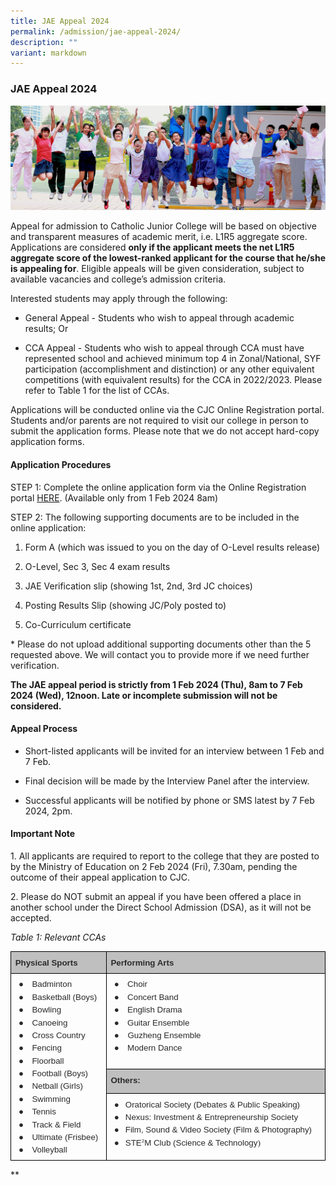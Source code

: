 ```yaml
---
title: JAE Appeal 2024
permalink: /admission/jae-appeal-2024/
description: ""
variant: markdown
---
```

### **JAE Appeal 2024**
![](/images/JAE.jpg)

Appeal for admission to Catholic Junior College will be based on objective and transparent measures of academic merit, i.e. L1R5 aggregate score. Applications are considered **only if the applicant meets the net L1R5 aggregate score of the lowest-ranked applicant for the course that he/she is appealing for**. Eligible appeals will be given consideration, subject to available vacancies and college’s admission criteria.

  

Interested students may apply through the following:

  

*   General Appeal - Students who wish to appeal through academic results; Or
    

  

*   CCA Appeal - Students who wish to appeal through CCA must have represented school and achieved minimum top 4 in Zonal/National, SYF participation (accomplishment and distinction) or any other equivalent competitions (with equivalent results) for the CCA in 2022/2023. Please refer to Table 1 for the list of CCAs.
    

  

Applications will be conducted online via the CJC Online Registration portal. Students and/or parents are not required to visit our college in person to submit the application forms. Please note that we do not accept hard-copy application forms.

  

#### Application Procedures

  

STEP 1:
Complete the online application form via the Online Registration portal [HERE](http://jae.catholicjc.edu.sg). (Available only from 1 Feb 2024 8am)

  

STEP 2:
The following supporting documents are to be included in the online application:&nbsp;

1) Form A (which was issued to you on the day of O-Level results release)

2) O-Level, Sec 3, Sec 4 exam results

3) JAE Verification slip (showing 1st, 2nd, 3rd JC choices)

4) Posting Results Slip (showing JC/Poly posted to)

5) Co-Curriculum certificate

\* Please do not upload additional supporting documents other than the 5 requested above. We will contact you to provide more if we need further verification.

  

**The JAE appeal period is strictly from 1 Feb 2024 (Thu), 8am to 7 Feb 2024 (Wed), 12noon. Late or incomplete submission will not be considered.**

  
  

#### Appeal Process

  

*   Short-listed applicants will be invited for an interview between 1 Feb and 7 Feb.
    
*   Final decision will be made by the Interview Panel after the interview.
    
*   Successful applicants will be notified by phone or SMS latest by 7 Feb 2024, 2pm.
    

  
  
  
  

#### Important Note

1\. All applicants are required to report to the college that they are posted to by the Ministry of Education on 2 Feb 2024 (Fri), 7.30am, pending the outcome of their appeal application to CJC.

  

2\. Please do NOT submit an appeal if you have been offered a place in another school under the Direct School Admission (DSA), as it will not be accepted.

  
  

*Table 1: Relevant CCAs*

  

<table style="border:none;border-collapse:collapse;"><colgroup><col width="172"><col width="430"></colgroup><tbody><tr style="height:0pt"><td style="border-left:solid #000000 0.5pt;border-right:solid #000000 0.5pt;border-bottom:solid #000000 0.5pt;border-top:solid #000000 0.5pt;vertical-align:top;background-color:#bfbfbf;padding:5pt 5pt 5pt 5pt;overflow:hidden;overflow-wrap:break-word;"><p style="line-height:1.38;margin-top:0pt;margin-bottom:0pt;" dir="ltr"><span style="font-size:10pt;font-family:Arial,sans-serif;color:#2a2a2a;background-color:transparent;font-weight:700;font-style:normal;font-variant:normal;text-decoration:none;vertical-align:baseline;white-space:pre;white-space:pre-wrap;">Physical Sports</span></p></td><td style="border-left:solid #000000 0.5pt;border-right:solid #000000 0.5pt;border-bottom:solid #000000 0.5pt;border-top:solid #000000 0.5pt;vertical-align:top;background-color:#bfbfbf;padding:5pt 5pt 5pt 5pt;overflow:hidden;overflow-wrap:break-word;"><p style="line-height:1.38;margin-top:0pt;margin-bottom:0pt;" dir="ltr"><span style="font-size:10pt;font-family:Arial,sans-serif;color:#2a2a2a;background-color:transparent;font-weight:700;font-style:normal;font-variant:normal;text-decoration:none;vertical-align:baseline;white-space:pre;white-space:pre-wrap;">Performing Arts</span></p></td></tr><tr style="height:0pt"><td style="border-left:solid #000000 0.5pt;border-right:solid #000000 0.5pt;border-bottom:solid #000000 0.5pt;border-top:solid #000000 0.5pt;vertical-align:top;padding:5pt 5pt 5pt 5pt;overflow:hidden;overflow-wrap:break-word;" rowspan="3"><p style="line-height:1.38;margin-left: 4pt;text-indent: -14pt;margin-top:0pt;margin-bottom:0pt;padding:0pt 0pt 0pt 14pt;" dir="ltr"><span style="font-size:10pt;font-family:Arial,sans-serif;color:#2a2a2a;background-color:transparent;font-weight:400;font-style:normal;font-variant:normal;text-decoration:none;vertical-align:baseline;white-space:pre;white-space:pre-wrap;">●</span><span style="font-size:10pt;font-family:'Times New Roman',serif;color:#2a2a2a;background-color:transparent;font-weight:400;font-style:normal;font-variant:normal;text-decoration:none;vertical-align:baseline;white-space:pre;white-space:pre-wrap;">&nbsp; &nbsp; </span><span style="font-size:10pt;font-family:Arial,sans-serif;color:#2a2a2a;background-color:transparent;font-weight:400;font-style:normal;font-variant:normal;text-decoration:none;vertical-align:baseline;white-space:pre;white-space:pre-wrap;">Badminton</span></p><p style="line-height:1.38;margin-left: 4pt;text-indent: -14pt;margin-top:0pt;margin-bottom:0pt;padding:0pt 0pt 0pt 14pt;" dir="ltr"><span style="font-size:10pt;font-family:Arial,sans-serif;color:#2a2a2a;background-color:transparent;font-weight:400;font-style:normal;font-variant:normal;text-decoration:none;vertical-align:baseline;white-space:pre;white-space:pre-wrap;">●</span><span style="font-size:10pt;font-family:'Times New Roman',serif;color:#2a2a2a;background-color:transparent;font-weight:400;font-style:normal;font-variant:normal;text-decoration:none;vertical-align:baseline;white-space:pre;white-space:pre-wrap;">&nbsp; &nbsp; </span><span style="font-size:10pt;font-family:Arial,sans-serif;color:#2a2a2a;background-color:transparent;font-weight:400;font-style:normal;font-variant:normal;text-decoration:none;vertical-align:baseline;white-space:pre;white-space:pre-wrap;">Basketball (Boys)</span></p><p style="line-height:1.38;margin-left: 4pt;text-indent: -14pt;margin-top:0pt;margin-bottom:0pt;padding:0pt 0pt 0pt 14pt;" dir="ltr"><span style="font-size:10pt;font-family:Arial,sans-serif;color:#2a2a2a;background-color:transparent;font-weight:400;font-style:normal;font-variant:normal;text-decoration:none;vertical-align:baseline;white-space:pre;white-space:pre-wrap;">●</span><span style="font-size:10pt;font-family:'Times New Roman',serif;color:#2a2a2a;background-color:transparent;font-weight:400;font-style:normal;font-variant:normal;text-decoration:none;vertical-align:baseline;white-space:pre;white-space:pre-wrap;">&nbsp; &nbsp; </span><span style="font-size:10pt;font-family:Arial,sans-serif;color:#2a2a2a;background-color:transparent;font-weight:400;font-style:normal;font-variant:normal;text-decoration:none;vertical-align:baseline;white-space:pre;white-space:pre-wrap;">Bowling</span></p><p style="line-height:1.38;margin-left: 4pt;text-indent: -14pt;margin-top:0pt;margin-bottom:0pt;padding:0pt 0pt 0pt 14pt;" dir="ltr"><span style="font-size:10pt;font-family:Arial,sans-serif;color:#2a2a2a;background-color:transparent;font-weight:400;font-style:normal;font-variant:normal;text-decoration:none;vertical-align:baseline;white-space:pre;white-space:pre-wrap;">●</span><span style="font-size:10pt;font-family:'Times New Roman',serif;color:#2a2a2a;background-color:transparent;font-weight:400;font-style:normal;font-variant:normal;text-decoration:none;vertical-align:baseline;white-space:pre;white-space:pre-wrap;">&nbsp; &nbsp; </span><span style="font-size:10pt;font-family:Arial,sans-serif;color:#2a2a2a;background-color:transparent;font-weight:400;font-style:normal;font-variant:normal;text-decoration:none;vertical-align:baseline;white-space:pre;white-space:pre-wrap;">Canoeing</span></p><p style="line-height:1.38;margin-left: 4pt;text-indent: -14pt;margin-top:0pt;margin-bottom:0pt;padding:0pt 0pt 0pt 14pt;" dir="ltr"><span style="font-size:10pt;font-family:Arial,sans-serif;color:#2a2a2a;background-color:transparent;font-weight:400;font-style:normal;font-variant:normal;text-decoration:none;vertical-align:baseline;white-space:pre;white-space:pre-wrap;">●</span><span style="font-size:10pt;font-family:'Times New Roman',serif;color:#2a2a2a;background-color:transparent;font-weight:400;font-style:normal;font-variant:normal;text-decoration:none;vertical-align:baseline;white-space:pre;white-space:pre-wrap;">&nbsp; &nbsp; </span><span style="font-size:10pt;font-family:Arial,sans-serif;color:#2a2a2a;background-color:transparent;font-weight:400;font-style:normal;font-variant:normal;text-decoration:none;vertical-align:baseline;white-space:pre;white-space:pre-wrap;">Cross Country</span></p><p style="line-height:1.38;margin-left: 4pt;text-indent: -14pt;margin-top:0pt;margin-bottom:0pt;padding:0pt 0pt 0pt 14pt;" dir="ltr"><span style="font-size:10pt;font-family:Arial,sans-serif;color:#2a2a2a;background-color:transparent;font-weight:400;font-style:normal;font-variant:normal;text-decoration:none;vertical-align:baseline;white-space:pre;white-space:pre-wrap;">●</span><span style="font-size:10pt;font-family:'Times New Roman',serif;color:#2a2a2a;background-color:transparent;font-weight:400;font-style:normal;font-variant:normal;text-decoration:none;vertical-align:baseline;white-space:pre;white-space:pre-wrap;">&nbsp; &nbsp; </span><span style="font-size:10pt;font-family:Arial,sans-serif;color:#2a2a2a;background-color:transparent;font-weight:400;font-style:normal;font-variant:normal;text-decoration:none;vertical-align:baseline;white-space:pre;white-space:pre-wrap;">Fencing</span></p><p style="line-height:1.38;margin-left: 4pt;text-indent: -14pt;margin-top:0pt;margin-bottom:0pt;padding:0pt 0pt 0pt 14pt;" dir="ltr"><span style="font-size:10pt;font-family:Arial,sans-serif;color:#2a2a2a;background-color:transparent;font-weight:400;font-style:normal;font-variant:normal;text-decoration:none;vertical-align:baseline;white-space:pre;white-space:pre-wrap;">●</span><span style="font-size:10pt;font-family:'Times New Roman',serif;color:#2a2a2a;background-color:transparent;font-weight:400;font-style:normal;font-variant:normal;text-decoration:none;vertical-align:baseline;white-space:pre;white-space:pre-wrap;">&nbsp; &nbsp; </span><span style="font-size:10pt;font-family:Arial,sans-serif;color:#2a2a2a;background-color:transparent;font-weight:400;font-style:normal;font-variant:normal;text-decoration:none;vertical-align:baseline;white-space:pre;white-space:pre-wrap;">Floorball</span></p><p style="line-height:1.38;margin-left: 4pt;text-indent: -14pt;margin-top:0pt;margin-bottom:0pt;padding:0pt 0pt 0pt 14pt;" dir="ltr"><span style="font-size:10pt;font-family:Arial,sans-serif;color:#2a2a2a;background-color:transparent;font-weight:400;font-style:normal;font-variant:normal;text-decoration:none;vertical-align:baseline;white-space:pre;white-space:pre-wrap;">●</span><span style="font-size:10pt;font-family:'Times New Roman',serif;color:#2a2a2a;background-color:transparent;font-weight:400;font-style:normal;font-variant:normal;text-decoration:none;vertical-align:baseline;white-space:pre;white-space:pre-wrap;">&nbsp; &nbsp; </span><span style="font-size:10pt;font-family:Arial,sans-serif;color:#2a2a2a;background-color:transparent;font-weight:400;font-style:normal;font-variant:normal;text-decoration:none;vertical-align:baseline;white-space:pre;white-space:pre-wrap;">Football (Boys)</span></p><p style="line-height:1.38;margin-left: 4pt;text-indent: -14pt;margin-top:0pt;margin-bottom:0pt;padding:0pt 0pt 0pt 14pt;" dir="ltr"><span style="font-size:10pt;font-family:Arial,sans-serif;color:#2a2a2a;background-color:transparent;font-weight:400;font-style:normal;font-variant:normal;text-decoration:none;vertical-align:baseline;white-space:pre;white-space:pre-wrap;">●</span><span style="font-size:10pt;font-family:'Times New Roman',serif;color:#2a2a2a;background-color:transparent;font-weight:400;font-style:normal;font-variant:normal;text-decoration:none;vertical-align:baseline;white-space:pre;white-space:pre-wrap;">&nbsp; &nbsp; </span><span style="font-size:10pt;font-family:Arial,sans-serif;color:#2a2a2a;background-color:transparent;font-weight:400;font-style:normal;font-variant:normal;text-decoration:none;vertical-align:baseline;white-space:pre;white-space:pre-wrap;">Netball (Girls)</span></p><p style="line-height:1.38;margin-left: 4pt;text-indent: -14pt;margin-top:0pt;margin-bottom:0pt;padding:0pt 0pt 0pt 14pt;" dir="ltr"><span style="font-size:10pt;font-family:Arial,sans-serif;color:#2a2a2a;background-color:transparent;font-weight:400;font-style:normal;font-variant:normal;text-decoration:none;vertical-align:baseline;white-space:pre;white-space:pre-wrap;">●</span><span style="font-size:10pt;font-family:'Times New Roman',serif;color:#2a2a2a;background-color:transparent;font-weight:400;font-style:normal;font-variant:normal;text-decoration:none;vertical-align:baseline;white-space:pre;white-space:pre-wrap;">&nbsp; &nbsp; </span><span style="font-size:10pt;font-family:Arial,sans-serif;color:#2a2a2a;background-color:transparent;font-weight:400;font-style:normal;font-variant:normal;text-decoration:none;vertical-align:baseline;white-space:pre;white-space:pre-wrap;">Swimming</span></p><p style="line-height:1.38;margin-left: 4pt;text-indent: -14pt;margin-top:0pt;margin-bottom:0pt;padding:0pt 0pt 0pt 14pt;" dir="ltr"><span style="font-size:10pt;font-family:Arial,sans-serif;color:#2a2a2a;background-color:transparent;font-weight:400;font-style:normal;font-variant:normal;text-decoration:none;vertical-align:baseline;white-space:pre;white-space:pre-wrap;">●</span><span style="font-size:10pt;font-family:'Times New Roman',serif;color:#2a2a2a;background-color:transparent;font-weight:400;font-style:normal;font-variant:normal;text-decoration:none;vertical-align:baseline;white-space:pre;white-space:pre-wrap;">&nbsp; &nbsp; </span><span style="font-size:10pt;font-family:Arial,sans-serif;color:#2a2a2a;background-color:transparent;font-weight:400;font-style:normal;font-variant:normal;text-decoration:none;vertical-align:baseline;white-space:pre;white-space:pre-wrap;">Tennis</span></p><p style="line-height:1.38;margin-left: 4pt;text-indent: -14pt;margin-top:0pt;margin-bottom:0pt;padding:0pt 0pt 0pt 14pt;" dir="ltr"><span style="font-size:10pt;font-family:Arial,sans-serif;color:#2a2a2a;background-color:transparent;font-weight:400;font-style:normal;font-variant:normal;text-decoration:none;vertical-align:baseline;white-space:pre;white-space:pre-wrap;">●</span><span style="font-size:10pt;font-family:'Times New Roman',serif;color:#2a2a2a;background-color:transparent;font-weight:400;font-style:normal;font-variant:normal;text-decoration:none;vertical-align:baseline;white-space:pre;white-space:pre-wrap;">&nbsp; &nbsp; </span><span style="font-size:10pt;font-family:Arial,sans-serif;color:#2a2a2a;background-color:transparent;font-weight:400;font-style:normal;font-variant:normal;text-decoration:none;vertical-align:baseline;white-space:pre;white-space:pre-wrap;">Track &amp; Field</span></p><p style="line-height:1.38;margin-left: 4pt;text-indent: -14pt;margin-top:0pt;margin-bottom:0pt;padding:0pt 0pt 0pt 14pt;" dir="ltr"><span style="font-size:10pt;font-family:Arial,sans-serif;color:#2a2a2a;background-color:transparent;font-weight:400;font-style:normal;font-variant:normal;text-decoration:none;vertical-align:baseline;white-space:pre;white-space:pre-wrap;">●</span><span style="font-size:10pt;font-family:'Times New Roman',serif;color:#2a2a2a;background-color:transparent;font-weight:400;font-style:normal;font-variant:normal;text-decoration:none;vertical-align:baseline;white-space:pre;white-space:pre-wrap;">&nbsp; &nbsp; </span><span style="font-size:10pt;font-family:Arial,sans-serif;color:#2a2a2a;background-color:transparent;font-weight:400;font-style:normal;font-variant:normal;text-decoration:none;vertical-align:baseline;white-space:pre;white-space:pre-wrap;">Ultimate (Frisbee)</span></p><p style="line-height:1.38;margin-left: 4pt;text-indent: -14pt;margin-top:0pt;margin-bottom:0pt;padding:0pt 0pt 0pt 14pt;" dir="ltr"><span style="font-size:10pt;font-family:Arial,sans-serif;color:#2a2a2a;background-color:transparent;font-weight:400;font-style:normal;font-variant:normal;text-decoration:none;vertical-align:baseline;white-space:pre;white-space:pre-wrap;">●</span><span style="font-size:10pt;font-family:'Times New Roman',serif;color:#2a2a2a;background-color:transparent;font-weight:400;font-style:normal;font-variant:normal;text-decoration:none;vertical-align:baseline;white-space:pre;white-space:pre-wrap;">&nbsp; &nbsp; </span><span style="font-size:10pt;font-family:Arial,sans-serif;color:#2a2a2a;background-color:transparent;font-weight:400;font-style:normal;font-variant:normal;text-decoration:none;vertical-align:baseline;white-space:pre;white-space:pre-wrap;">Volleyball</span></p></td><td style="border-left:solid #000000 0.5pt;border-right:solid #000000 0.5pt;border-bottom:solid #000000 0.5pt;border-top:solid #000000 0.5pt;vertical-align:top;padding:5pt 5pt 5pt 5pt;overflow:hidden;overflow-wrap:break-word;"><p style="line-height:1.38;margin-left: 4pt;text-indent: -14pt;margin-top:0pt;margin-bottom:0pt;padding:0pt 0pt 0pt 14pt;" dir="ltr"><span style="font-size:10pt;font-family:Arial,sans-serif;color:#2a2a2a;background-color:transparent;font-weight:400;font-style:normal;font-variant:normal;text-decoration:none;vertical-align:baseline;white-space:pre;white-space:pre-wrap;">●</span><span style="font-size:10pt;font-family:'Times New Roman',serif;color:#2a2a2a;background-color:transparent;font-weight:400;font-style:normal;font-variant:normal;text-decoration:none;vertical-align:baseline;white-space:pre;white-space:pre-wrap;">&nbsp; &nbsp; </span><span style="font-size:10pt;font-family:Arial,sans-serif;color:#2a2a2a;background-color:transparent;font-weight:400;font-style:normal;font-variant:normal;text-decoration:none;vertical-align:baseline;white-space:pre;white-space:pre-wrap;">Choir</span></p><p style="line-height:1.38;margin-left: 4pt;text-indent: -14pt;margin-top:0pt;margin-bottom:0pt;padding:0pt 0pt 0pt 14pt;" dir="ltr"><span style="font-size:10pt;font-family:Arial,sans-serif;color:#2a2a2a;background-color:transparent;font-weight:400;font-style:normal;font-variant:normal;text-decoration:none;vertical-align:baseline;white-space:pre;white-space:pre-wrap;">●</span><span style="font-size:10pt;font-family:'Times New Roman',serif;color:#2a2a2a;background-color:transparent;font-weight:400;font-style:normal;font-variant:normal;text-decoration:none;vertical-align:baseline;white-space:pre;white-space:pre-wrap;">&nbsp; &nbsp; </span><span style="font-size:10pt;font-family:Arial,sans-serif;color:#2a2a2a;background-color:transparent;font-weight:400;font-style:normal;font-variant:normal;text-decoration:none;vertical-align:baseline;white-space:pre;white-space:pre-wrap;">Concert Band</span></p><p style="line-height:1.38;margin-left: 4pt;text-indent: -14pt;margin-top:0pt;margin-bottom:0pt;padding:0pt 0pt 0pt 14pt;" dir="ltr"><span style="font-size:10pt;font-family:Arial,sans-serif;color:#2a2a2a;background-color:transparent;font-weight:400;font-style:normal;font-variant:normal;text-decoration:none;vertical-align:baseline;white-space:pre;white-space:pre-wrap;">●</span><span style="font-size:10pt;font-family:'Times New Roman',serif;color:#2a2a2a;background-color:transparent;font-weight:400;font-style:normal;font-variant:normal;text-decoration:none;vertical-align:baseline;white-space:pre;white-space:pre-wrap;">&nbsp; &nbsp; </span><span style="font-size:10pt;font-family:Arial,sans-serif;color:#2a2a2a;background-color:transparent;font-weight:400;font-style:normal;font-variant:normal;text-decoration:none;vertical-align:baseline;white-space:pre;white-space:pre-wrap;">English Drama</span></p><p style="line-height:1.38;margin-left: 4pt;text-indent: -14pt;margin-top:0pt;margin-bottom:0pt;padding:0pt 0pt 0pt 14pt;" dir="ltr"><span style="font-size:10pt;font-family:Arial,sans-serif;color:#2a2a2a;background-color:transparent;font-weight:400;font-style:normal;font-variant:normal;text-decoration:none;vertical-align:baseline;white-space:pre;white-space:pre-wrap;">●</span><span style="font-size:10pt;font-family:'Times New Roman',serif;color:#2a2a2a;background-color:transparent;font-weight:400;font-style:normal;font-variant:normal;text-decoration:none;vertical-align:baseline;white-space:pre;white-space:pre-wrap;">&nbsp; &nbsp; </span><span style="font-size:10pt;font-family:Arial,sans-serif;color:#2a2a2a;background-color:transparent;font-weight:400;font-style:normal;font-variant:normal;text-decoration:none;vertical-align:baseline;white-space:pre;white-space:pre-wrap;">Guitar Ensemble</span></p><p style="line-height:1.38;margin-left: 4pt;text-indent: -14pt;margin-top:0pt;margin-bottom:0pt;padding:0pt 0pt 0pt 14pt;" dir="ltr"><span style="font-size:10pt;font-family:Arial,sans-serif;color:#2a2a2a;background-color:transparent;font-weight:400;font-style:normal;font-variant:normal;text-decoration:none;vertical-align:baseline;white-space:pre;white-space:pre-wrap;">●</span><span style="font-size:10pt;font-family:'Times New Roman',serif;color:#2a2a2a;background-color:transparent;font-weight:400;font-style:normal;font-variant:normal;text-decoration:none;vertical-align:baseline;white-space:pre;white-space:pre-wrap;"> &nbsp; </span><span style="font-size:10pt;font-family:Arial,sans-serif;color:#2a2a2a;background-color:transparent;font-weight:400;font-style:normal;font-variant:normal;text-decoration:none;vertical-align:baseline;white-space:pre;white-space:pre-wrap;">&nbsp;Guzheng Ensemble</span></p><p style="line-height:1.38;margin-left: 4pt;text-indent: -14pt;margin-top:0pt;margin-bottom:0pt;padding:0pt 0pt 0pt 14pt;" dir="ltr"><span style="font-size:10pt;font-family:Arial,sans-serif;color:#2a2a2a;background-color:transparent;font-weight:400;font-style:normal;font-variant:normal;text-decoration:none;vertical-align:baseline;white-space:pre;white-space:pre-wrap;">●</span><span style="font-size:10pt;font-family:'Times New Roman',serif;color:#2a2a2a;background-color:transparent;font-weight:400;font-style:normal;font-variant:normal;text-decoration:none;vertical-align:baseline;white-space:pre;white-space:pre-wrap;">&nbsp; &nbsp; </span><span style="font-size:10pt;font-family:Arial,sans-serif;color:#2a2a2a;background-color:transparent;font-weight:400;font-style:normal;font-variant:normal;text-decoration:none;vertical-align:baseline;white-space:pre;white-space:pre-wrap;">Modern Dance</span></p></td></tr><tr style="height:0pt"><td style="border-left:solid #000000 0.5pt;border-right:solid #000000 0.5pt;border-bottom:solid #000000 0.5pt;border-top:solid #000000 0.5pt;vertical-align:top;background-color:#bfbfbf;padding:5pt 5pt 5pt 5pt;overflow:hidden;overflow-wrap:break-word;"><p style="line-height:1.38;margin-top:0pt;margin-bottom:0pt;" dir="ltr"><span style="font-size:10pt;font-family:Arial,sans-serif;color:#2a2a2a;background-color:transparent;font-weight:700;font-style:normal;font-variant:normal;text-decoration:none;vertical-align:baseline;white-space:pre;white-space:pre-wrap;">Others:</span></p></td></tr><tr style="height:0pt"><td style="border-left:solid #000000 0.5pt;border-right:solid #000000 0.5pt;border-bottom:solid #000000 0.5pt;border-top:solid #000000 0.5pt;vertical-align:top;padding:5pt 5pt 5pt 5pt;overflow:hidden;overflow-wrap:break-word;"><p style="line-height:1.38;margin-left: 4pt;text-indent: -14pt;margin-top:0pt;margin-bottom:0pt;padding:0pt 0pt 0pt 14pt;" dir="ltr"><span style="font-size:10pt;font-family:Arial,sans-serif;color:#2a2a2a;background-color:transparent;font-weight:400;font-style:normal;font-variant:normal;text-decoration:none;vertical-align:baseline;white-space:pre;white-space:pre-wrap;">●</span><span style="font-size:10pt;font-family:'Times New Roman',serif;color:#2a2a2a;background-color:transparent;font-weight:400;font-style:normal;font-variant:normal;text-decoration:none;vertical-align:baseline;white-space:pre;white-space:pre-wrap;"> &nbsp; </span><span style="font-size:10pt;font-family:Arial,sans-serif;color:#2a2a2a;background-color:transparent;font-weight:400;font-style:normal;font-variant:normal;text-decoration:none;vertical-align:baseline;white-space:pre;white-space:pre-wrap;">Oratorical Society (Debates &amp; Public Speaking)</span></p><p style="line-height:1.38;margin-left: 4pt;text-indent: -14pt;margin-top:0pt;margin-bottom:0pt;padding:0pt 0pt 0pt 14pt;" dir="ltr"><span style="font-size:10pt;font-family:Arial,sans-serif;color:#2a2a2a;background-color:transparent;font-weight:400;font-style:normal;font-variant:normal;text-decoration:none;vertical-align:baseline;white-space:pre;white-space:pre-wrap;">●</span><span style="font-size:10pt;font-family:'Times New Roman',serif;color:#2a2a2a;background-color:transparent;font-weight:400;font-style:normal;font-variant:normal;text-decoration:none;vertical-align:baseline;white-space:pre;white-space:pre-wrap;"> &nbsp; </span><span style="font-size:10pt;font-family:Arial,sans-serif;color:#2a2a2a;background-color:#ffffff;font-weight:400;font-style:normal;font-variant:normal;text-decoration:none;vertical-align:baseline;white-space:pre;white-space:pre-wrap;">Nexus: Investment &amp; Entrepreneurship Society</span></p><p style="line-height:1.38;margin-left: 4pt;text-indent: -14pt;margin-top:0pt;margin-bottom:0pt;padding:0pt 0pt 0pt 14pt;" dir="ltr"><span style="font-size:10pt;font-family:Arial,sans-serif;color:#2a2a2a;background-color:transparent;font-weight:400;font-style:normal;font-variant:normal;text-decoration:none;vertical-align:baseline;white-space:pre;white-space:pre-wrap;">●</span><span style="font-size:10pt;font-family:'Times New Roman',serif;color:#2a2a2a;background-color:transparent;font-weight:400;font-style:normal;font-variant:normal;text-decoration:none;vertical-align:baseline;white-space:pre;white-space:pre-wrap;"> &nbsp; </span><span style="font-size:10pt;font-family:Arial,sans-serif;color:#2a2a2a;background-color:transparent;font-weight:400;font-style:normal;font-variant:normal;text-decoration:none;vertical-align:baseline;white-space:pre;white-space:pre-wrap;">Film, Sound &amp; Video Society (Film &amp; Photography)</span></p><p style="line-height:1.38;margin-left: 4pt;text-indent: -14pt;margin-top:0pt;margin-bottom:0pt;padding:0pt 0pt 0pt 14pt;" dir="ltr"><span style="font-size:10pt;font-family:Arial,sans-serif;color:#2a2a2a;background-color:transparent;font-weight:400;font-style:normal;font-variant:normal;text-decoration:none;vertical-align:baseline;white-space:pre;white-space:pre-wrap;">●</span><span style="font-size:10pt;font-family:'Times New Roman',serif;color:#2a2a2a;background-color:transparent;font-weight:400;font-style:normal;font-variant:normal;text-decoration:none;vertical-align:baseline;white-space:pre;white-space:pre-wrap;"> &nbsp; </span><span style="font-size:10pt;font-family:Arial,sans-serif;color:#2a2a2a;background-color:transparent;font-weight:400;font-style:normal;font-variant:normal;text-decoration:none;vertical-align:baseline;white-space:pre;white-space:pre-wrap;">STE</span><span style="font-size:10pt;font-family:Arial,sans-serif;color:#2a2a2a;background-color:transparent;font-weight:400;font-style:normal;font-variant:normal;text-decoration:none;vertical-align:baseline;white-space:pre;white-space:pre-wrap;"><span style="font-size:0.6em;vertical-align:super;">2</span></span><span style="font-size:10pt;font-family:Arial,sans-serif;color:#2a2a2a;background-color:transparent;font-weight:400;font-style:normal;font-variant:normal;text-decoration:none;vertical-align:baseline;white-space:pre;white-space:pre-wrap;">M Club (Science &amp; Technology</span><span style="font-size:10pt;font-family:'Times New Roman',serif;color:#2a2a2a;background-color:transparent;font-weight:400;font-style:normal;font-variant:normal;text-decoration:none;vertical-align:baseline;white-space:pre;white-space:pre-wrap;">)</span></p></td></tr></tbody></table>

  
  
**